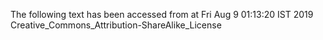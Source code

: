 The following text has been accessed from at Fri Aug 9 01:13:20 IST 2019
Creative_Commons_Attribution-ShareAlike_License
